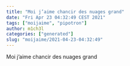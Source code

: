 ```yaml
---
title: "Moi j’aime chancir des nuages grand"
date: "Fri Apr 23 04:32:49 CEST 2021"
tags: ["moijaime", "pipotron"]
author: m1ch3l
categories: ["generated"]
slug: "moijaime/2021-04-23-04:32:49"
---
```


Moi j’aime chancir des nuages grand
